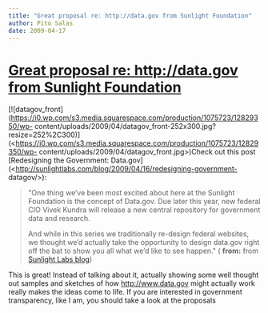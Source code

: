 ```yaml
---
title: "Great proposal re: http://data.gov from Sunlight Foundation"
author: Pito Salas
date: 2009-04-17
---
```

# [Great proposal re: http://data.gov from Sunlight Foundation](None)




[![datagov_front](https://i0.wp.com/s3.media.squarespace.com/production/1075723/12829350/wp-
content/uploads/2009/04/datagov_front-252x300.jpg?resize=252%2C300)](<https://i0.wp.com/s3.media.squarespace.com/production/1075723/12829350/wp-
content/uploads/2009/04/datagov_front.jpg>)Check out this post [Redesigning
the Government:
Data.gov](<http://sunlightlabs.com/blog/2009/04/16/redesigning-government-
datagov/>):

> "One thing we’ve been most excited about here at the Sunlight Foundation is
> the concept of Data.gov. Due later this year, new federal CIO Vivek Kundra
> will release a new central repository for government data and research.
>
> And while in this series we traditionally re-design federal websites, we
> thought we’d actually take the opportunity to design data.gov right off the
> bat to show you all what we’d like to see happen." ( **from:** from
> [Sunlight Labs blog](<http://sunlightlabs.com/blog/feeds/latest/>))

This is great! Instead of talking about it, actually showing some well thought
out samples and sketches of how http://www.data.gov might actually work really
makes the ideas come to life. If you are interested in government
transparency, like I am, you should take a look at the proposals


